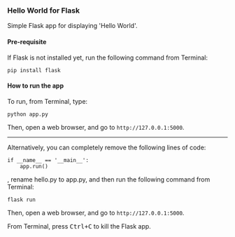 ### Hello World for Flask
Simple Flask app for displaying 'Hello World'.

#### Pre-requisite
If Flask is not installed yet, run the following command from Terminal:
```
pip install flask
```

#### How to run the app
To run, from Terminal, type:
```
python app.py
```
Then, open a web browser, and go to `http://127.0.0.1:5000`.

---

Alternatively, you can completely remove the following lines of code:
```
if __name__ == '__main__':
    app.run()
```
, rename hello.py to app.py, and then run the following command from Terminal:

```
flask run
```
Then, open a web browser, and go to `http://127.0.0.1:5000`.

From Terminal, press <kbd>Ctrl+C</kbd> to kill the Flask app.
